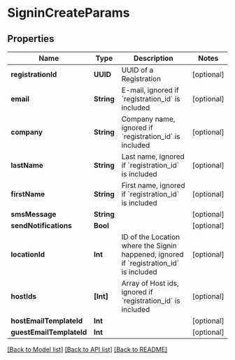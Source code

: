 # SigninCreateParams

## Properties
Name | Type | Description | Notes
------------ | ------------- | ------------- | -------------
**registrationId** | **UUID** | UUID of a Registration | [optional] 
**email** | **String** | E-mail, ignored if &#x60;registration_id&#x60; is included | [optional] 
**company** | **String** | Company name, ignored if &#x60;registration_id&#x60; is included | [optional] 
**lastName** | **String** | Last name, ignored if &#x60;registration_id&#x60; is included | [optional] 
**firstName** | **String** | First name, ignored if &#x60;registration_id&#x60; is included | [optional] 
**smsMessage** | **String** |  | [optional] 
**sendNotifications** | **Bool** |  | [optional] 
**locationId** | **Int** | ID of the Location where the Signin happened, ignored if &#x60;registration_id&#x60; is included | [optional] 
**hostIds** | **[Int]** | Array of Host ids, ignored if &#x60;registration_id&#x60; is included | [optional] 
**hostEmailTemplateId** | **Int** |  | [optional] 
**guestEmailTemplateId** | **Int** |  | [optional] 

[[Back to Model list]](../README.md#documentation-for-models) [[Back to API list]](../README.md#documentation-for-api-endpoints) [[Back to README]](../README.md)


